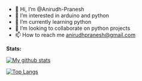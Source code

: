 - 👋 Hi, I’m @Anirudh-Pranesh
- 👀 I’m interested in arduino and python
- 🌱 I’m currently learning python
- 💞️ I’m looking to collaborate on python projects
- 📫 How to reach me anirudhpranesh@gmail.com

**Stats:**

[![My github stats](https://github-readme-stats.vercel.app/api?username=Anirudh-Pranesh&theme=blue-green\&rank_icon=github)](https://github.com/anuraghazra/github-readme-stats)</br>

[![Top Langs](https://github-readme-stats.vercel.app/api/top-langs/?username=Anirudh-Pranesh&layout=donut&theme=blue-green)](https://github.com/anuraghazra/github-readme-stats)</br>

<!---
Anirudh-Pranesh/Anirudh-Pranesh is a ✨ special ✨ repository because its `README.md` (this file) appears on your GitHub profile.
You can click the Preview link to take a look at your changes.
--->
